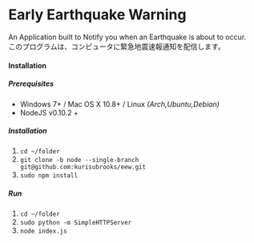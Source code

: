 # Early Earthquake Warning
An Application built to Notify you when an Earthquake is about to occur.   
このプログラムは、コンピュータに緊急地震速報通知を配信します。

#### Installation
##### Prerequisites
- Windows 7+ / Mac OS X 10.8+ / Linux _(Arch,Ubuntu,Debian)_
- NodeJS v0.10.2 +

##### Installation
1. `cd ~/folder`
2. `git clone -b node --single-branch git@github.com:kurisubrooks/eew.git`
3. `sudo npm install`

##### Run
1. `cd ~/folder`
2. `sudo python -m SimpleHTTPServer`
3. `node index.js`